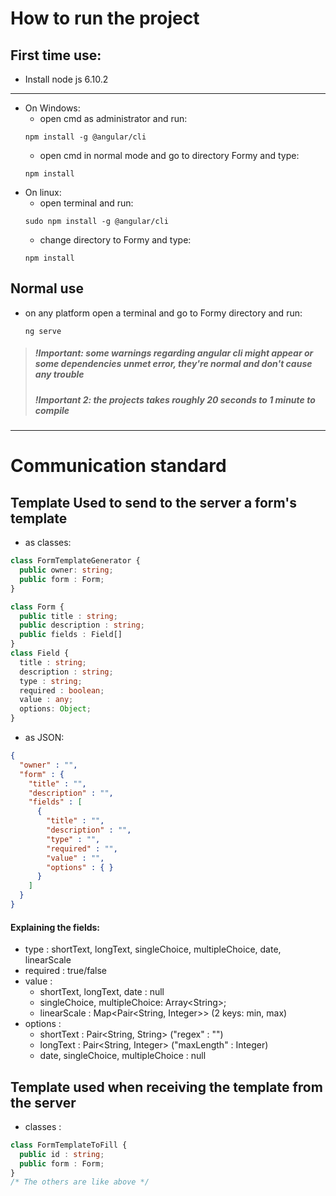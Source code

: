 # How to run the project

## First time use:
+ Install node js 6.10.2
---
+ On Windows:
  + open cmd as administrator and run:
  ```npm
  npm install -g @angular/cli
  ```
  + open cmd in normal mode and go to directory Formy and type:
  ```npm
  npm install
  ```
+ On linux:
  + open terminal and run:
  ```npm
  sudo npm install -g @angular/cli
  ```
  + change directory to Formy and type:
  ```npm
  npm install
  ```
  
## Normal use
+ on any platform open a terminal and go to Formy directory and run:
  ```npm
  ng serve
  ```
  
> ##### !Important: some warnings regarding angular cli might appear or some dependencies unmet error, they're normal and don't cause any trouble
> ##### !Important 2:  the projects takes roughly 20 seconds to 1 minute to compile
---
# Communication standard
## Template Used to send to the server a form's template

- as classes: 
```typescript
class FormTemplateGenerator {
  public owner: string;
  public form : Form;
}

class Form {
  public title : string;
  public description : string;
  public fields : Field[]
}
class Field {
  title : string;
  description : string;
  type : string;
  required : boolean;
  value : any;
  options: Object;
}
````
- as JSON:

```json
{
  "owner" : "",
  "form" : {
    "title" : "",
    "description" : "",
    "fields" : [
      {
        "title" : "",
        "description" : "",
        "type" : "",
        "required" : "",
        "value" : "",
        "options" : { }
      }
    ]
  }
}
```

#### Explaining the fields:

- type : shortText, longText, singleChoice, multipleChoice, date, linearScale
- required : true/false
- value :
  + shortText, longText, date : null
  + singleChoice, multipleChoice: Array\<String\>;
  + linearScale : Map\<Pair\<String, Integer\>\> (2 keys: min, max)
- options :
  + shortText : Pair\<String, String\> ("regex" : "")
  + longText : Pair\<String, Integer\> ("maxLength" : Integer)
  + date, singleChoice, multipleChoice : null


## Template used when receiving the template from the server

- classes :
```typescript
class FormTemplateToFill {
  public id : string;
  public form : Form;
}
/* The others are like above */
```
